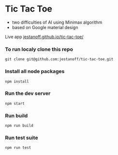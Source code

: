 # Tic Tac Toe
- two difficulties of AI using Minimax algorithm
- based on Google material design

Live app [jestanoff.github.io/tic-tac-toe/](https://jestanoff.github.io/tic-tac-toe/)


### To run localy clone this repo
`git clone git@github.com:jestanoff/tic-tac-toe.git`

### Install all node packages
`npm install`

### Run the dev server
`npm start`

### Run build
`npm run build`

### Run test suite
`npm run test`
